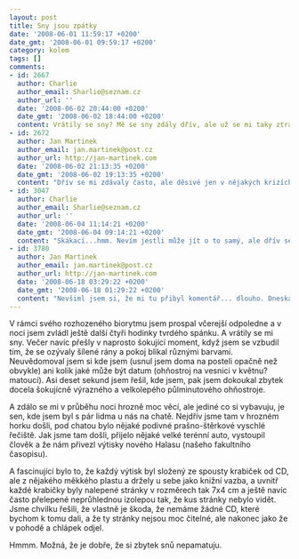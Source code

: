 ```yaml
---
layout: post
title: Sny jsou zpátky
date: '2008-06-01 11:59:17 +0200'
date_gmt: '2008-06-01 09:59:17 +0200'
category: kolem
tags: []
comments:
- id: 2667
  author: Charlie
  author_email: Sharlie@seznam.cz
  author_url: ''
  date: '2008-06-02 20:44:00 +0200'
  date_gmt: '2008-06-02 18:44:00 +0200'
  content: Vrátily se sny? Mě se sny zdály dřív, ale už se mi taky ztratily. A pokud se vrací, tak jedině v dobách, který jsou nějak krizový a v životě se mi dějou zásadní věci.
- id: 2672
  author: Jan Martinek
  author_email: jan.martinek@post.cz
  author_url: http://jan-martinek.com
  date: '2008-06-02 21:13:35 +0200'
  date_gmt: '2008-06-02 19:13:35 +0200'
  content: "Dřív se mi zdávaly často, ale děsivé jen v nějakých krizích. Teď se mi zdají víceméně kdykoli mají příležitost, tj. když spím aspoň sedm hodin. \r\n\r\nAle ty děsivé zatím někde čekají, asi nemám dostatečnou krizi (a nezdá se, že by se mi dělo něco zásadního), ani můj neoblíbený \"skákací\" sen zatím nepřišel."
- id: 3047
  author: Charlie
  author_email: Sharlie@seznam.cz
  author_url: ''
  date: '2008-06-04 11:14:21 +0200'
  date_gmt: '2008-06-04 09:14:21 +0200'
  content: "Skákací...hmm. Nevím jestli může jít o to samý, ale dřív se mi zdálo, že můžu lítat. Ale ne úplně, jen když se občas odrážím. No a pak jsem viděla film Tygr a drak, lítali tam úplně stejně. \r\n\r\nJinak ti sny závidím. Co bych za ně dala. Mám ráda i ty děsivý, protože jsou ještě o něco živější než ty příjemné sny. A člověk při nich prožívá tak skutečně, jako máloco v bdělém stavu."
- id: 3780
  author: Jan Martinek
  author_email: jan.martinek@post.cz
  author_url: http://jan-martinek.com
  date: '2008-06-18 03:29:22 +0200'
  date_gmt: '2008-06-18 01:29:22 +0200'
  content: "Nevšiml jsem si, že mi tu přibyl komentář... dlouho. Dneska jsem odmazával spam v Gmailu a najednou jsem si ho všiml :)\r\n\r\nMůj skákací sen je děsivý - skáču a nemůžu se zastavit, bojím se při dopadu, bojím se výšky - je to něco jako když se rozběhnu z kopce, dělám velké kroky a nedá se zastavit - pořád skáču výš, nad stromy i domy a pořád mám větší strach z výšky a z dopadu. Ale už jsem ho dlouho neměl.\r\n\r\nJá děsivé sny moc rád nemám. Ten postřeh je dobrý, prožívám sny velice intenzivně, ale i tak z nich mám většinou spíš špatný pocit."
---
```

<p>V rámci svého rozhozeného biorytmu jsem prospal včerejší odpoledne a v noci jsem zvládl ještě další čtyři hodinky tvrdého spánku. A vrátily se mi sny. Večer navíc přešly v naprosto šokující moment, když jsem se vzbudil tím, že se ozývaly šílené rány a pokoj blikal různými barvami. Neuvědomoval jsem si kde jsem (usnul jsem doma na posteli opačně než obvykle) ani kolik jaké může být datum (ohňostroj na vesnici v květnu? matoucí). Asi deset sekund jsem řešil, kde jsem, pak jsem dokoukal zbytek docela šokujícně výrazného a velkolepého půlminutového ohňostroje.</p>
<p>A zdálo se mi v průběhu noci hrozně moc věcí, ale jediné co si vybavuju, je sen, kde jsem byl s pár lidma u nás na chatě. Nejdřív jsme tam v hrozném horku došli, pod chatou bylo nějaké podivné prašno-štěrkové vyschlé  řečiště. Jak jsme tam došli, přijelo nějaké velké terénní auto, vystoupil člověk a že nám přivezl výtisky nového Halasu (našeho fakultního časopisu).</p>
<p>A fascinující bylo to, že každý výtisk byl složený ze spousty krabiček od CD, ale z nějakého měkkého plastu a držely u sebe jako knižní vazba, a uvnitř každé krabičky byly nalepené stránky v rozměrech tak 7x4 cm a ještě navíc často přelepené neprůhlednou izolepou tak, že kus stránky nebylo vidět. Jsme chvilku řešili, že vlastně je škoda, že nemáme žádné CD, které bychom k tomu dali, a že ty stránky nejsou moc čitelné, ale nakonec jako že v pohodě a chlápek odjel.</p>
<p>Hmmm. Možná, že je dobře, že si zbytek snů nepamatuju.</p>
